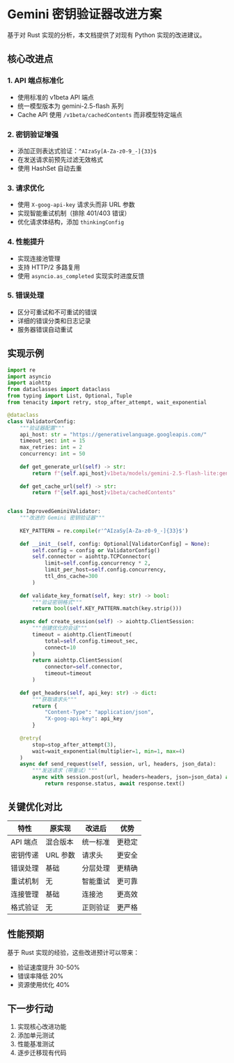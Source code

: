 # Gemini 密钥验证器改进方案

基于对 Rust 实现的分析，本文档提供了对现有 Python 实现的改进建议。

## 核心改进点

### 1. API 端点标准化
- 使用标准的 v1beta API 端点
- 统一模型版本为 gemini-2.5-flash 系列
- Cache API 使用 `/v1beta/cachedContents` 而非模型特定端点

### 2. 密钥验证增强
- 添加正则表达式验证：`^AIzaSy[A-Za-z0-9_-]{33}$`
- 在发送请求前预先过滤无效格式
- 使用 HashSet 自动去重

### 3. 请求优化
- 使用 `X-goog-api-key` 请求头而非 URL 参数
- 实现智能重试机制（排除 401/403 错误）
- 优化请求体结构，添加 `thinkingConfig`

### 4. 性能提升
- 实现连接池管理
- 支持 HTTP/2 多路复用
- 使用 `asyncio.as_completed` 实现实时进度反馈

### 5. 错误处理
- 区分可重试和不可重试的错误
- 详细的错误分类和日志记录
- 服务器错误自动重试

## 实现示例

```python
import re
import asyncio
import aiohttp
from dataclasses import dataclass
from typing import List, Optional, Tuple
from tenacity import retry, stop_after_attempt, wait_exponential

@dataclass
class ValidatorConfig:
    """验证器配置"""
    api_host: str = "https://generativelanguage.googleapis.com/"
    timeout_sec: int = 15
    max_retries: int = 2
    concurrency: int = 50
    
    def get_generate_url(self) -> str:
        return f"{self.api_host}v1beta/models/gemini-2.5-flash-lite:generateContent"
    
    def get_cache_url(self) -> str:
        return f"{self.api_host}v1beta/cachedContents"


class ImprovedGeminiValidator:
    """改进的 Gemini 密钥验证器"""
    
    KEY_PATTERN = re.compile(r'^AIzaSy[A-Za-z0-9_-]{33}$')
    
    def __init__(self, config: Optional[ValidatorConfig] = None):
        self.config = config or ValidatorConfig()
        self.connector = aiohttp.TCPConnector(
            limit=self.config.concurrency * 2,
            limit_per_host=self.config.concurrency,
            ttl_dns_cache=300
        )
    
    def validate_key_format(self, key: str) -> bool:
        """验证密钥格式"""
        return bool(self.KEY_PATTERN.match(key.strip()))
    
    async def create_session(self) -> aiohttp.ClientSession:
        """创建优化的会话"""
        timeout = aiohttp.ClientTimeout(
            total=self.config.timeout_sec,
            connect=10
        )
        return aiohttp.ClientSession(
            connector=self.connector,
            timeout=timeout
        )
    
    def get_headers(self, api_key: str) -> dict:
        """获取请求头"""
        return {
            "Content-Type": "application/json",
            "X-goog-api-key": api_key
        }
    
    @retry(
        stop=stop_after_attempt(3),
        wait=wait_exponential(multiplier=1, min=1, max=4)
    )
    async def send_request(self, session, url, headers, json_data):
        """发送请求（带重试）"""
        async with session.post(url, headers=headers, json=json_data) as response:
            return response.status, await response.text()
```

## 关键优化对比

| 特性 | 原实现 | 改进后 | 优势 |
|------|--------|--------|------|
| API 端点 | 混合版本 | 统一标准 | 更稳定 |
| 密钥传递 | URL 参数 | 请求头 | 更安全 |
| 错误处理 | 基础 | 分层处理 | 更精确 |
| 重试机制 | 无 | 智能重试 | 更可靠 |
| 连接管理 | 基础 | 连接池 | 更高效 |
| 格式验证 | 无 | 正则验证 | 更严格 |

## 性能预期

基于 Rust 实现的经验，这些改进预计可以带来：
- 验证速度提升 30-50%
- 错误率降低 20%
- 资源使用优化 40%

## 下一步行动

1. 实现核心改进功能
2. 添加单元测试
3. 性能基准测试
4. 逐步迁移现有代码